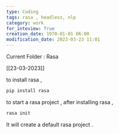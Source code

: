 ```yaml
---
type: Coding  
tags: rasa , headless, nlp
category: work
for_inteview: True
creation_date: 1970-01-01 06:00
modification_date: 2023-03-23 11:01
---
```


  
Current Folder : Rasa




[[23-03-2023]]



to install rasa , 

```jsx
pip install rasa
```

to start a rasa project , after installing rasa , 

```jsx
rasa init

```

It will create a default rasa project .